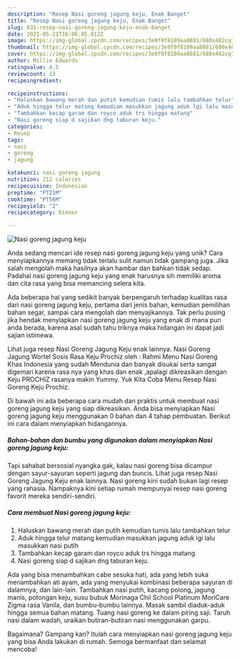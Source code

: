 ```yaml
---
description: "Resep Nasi goreng jagung keju, Enak Banget"
title: "Resep Nasi goreng jagung keju, Enak Banget"
slug: 631-resep-nasi-goreng-jagung-keju-enak-banget
date: 2021-05-21T16:06:05.812Z
image: https://img-global.cpcdn.com/recipes/3e9f0f8109aa8881/680x482cq70/nasi-goreng-jagung-keju-foto-resep-utama.jpg
thumbnail: https://img-global.cpcdn.com/recipes/3e9f0f8109aa8881/680x482cq70/nasi-goreng-jagung-keju-foto-resep-utama.jpg
cover: https://img-global.cpcdn.com/recipes/3e9f0f8109aa8881/680x482cq70/nasi-goreng-jagung-keju-foto-resep-utama.jpg
author: Millie Edwards
ratingvalue: 4.5
reviewcount: 13
recipeingredient:

recipeinstructions:
- "Haluskan bawang merah dan putih kemudian tumis lalu tambahkan telur"
- "Aduk hingga telur matang kemudian masukkan jagung aduk lgi lalu masukkan nasi putih"
- "Tambahkan kecap garam dan royco aduk trs hingga matang"
- "Nasi goreng siap d sajikan dng taburan keju."
categories:
- Resep
tags:
- nasi
- goreng
- jagung

katakunci: nasi goreng jagung 
nutrition: 212 calories
recipecuisine: Indonesian
preptime: "PT21M"
cooktime: "PT56M"
recipeyield: "2"
recipecategory: Dinner

---
```



![Nasi goreng jagung keju](https://img-global.cpcdn.com/recipes/3e9f0f8109aa8881/680x482cq70/nasi-goreng-jagung-keju-foto-resep-utama.jpg)

Anda sedang mencari ide resep nasi goreng jagung keju yang unik? Cara menyiapkannya memang tidak terlalu sulit namun tidak gampang juga. Jika salah mengolah maka hasilnya akan hambar dan bahkan tidak sedap. Padahal nasi goreng jagung keju yang enak harusnya sih memiliki aroma dan cita rasa yang bisa memancing selera kita.

Ada beberapa hal yang sedikit banyak berpengaruh terhadap kualitas rasa dari nasi goreng jagung keju, pertama dari jenis bahan, kemudian pemilihan bahan segar, sampai cara mengolah dan menyajikannya. Tak perlu pusing jika hendak menyiapkan nasi goreng jagung keju yang enak di mana pun anda berada, karena asal sudah tahu triknya maka hidangan ini dapat jadi sajian istimewa.

Lihat juga resep Nasi Goreng Jagung Keju enak lainnya. Nasi Goreng Jagung Wortel Sosis Rasa Keju Prochiz oleh : Rahmi Menu Nasi Goreng Khas Indonesia yang sudah Mendunia dan banyak disukai serta sangat digemari karena rasa nya yang khas dan enak ,apalagi dikreasikan dengan Keju PROCHIZ rasanya makin Yummy. Yuk Kita Coba Menu Resep Nasi Goreng Keju Prochiz.


Di bawah ini ada beberapa cara mudah dan praktis untuk membuat nasi goreng jagung keju yang siap dikreasikan. Anda bisa menyiapkan Nasi goreng jagung keju menggunakan 0 bahan dan 4 tahap pembuatan. Berikut ini cara dalam menyiapkan hidangannya.

<!--inarticleads1-->

##### Bahan-bahan dan bumbu yang digunakan dalam menyiapkan Nasi goreng jagung keju:



Tapi sahabat bersosial nyangka gak, kalau nasi goreng bisa dicampur dengan sayur-sayuran seperti jagung dan buncis. Lihat juga resep Nasi Goreng Jagung Keju enak lainnya. Nasi goreng kini sudah bukan lagi resep yang rahasia. Nampaknya kini setiap rumah mempunyai resep nasi goreng favorit mereka sendiri-sendiri. 

<!--inarticleads2-->

##### Cara membuat Nasi goreng jagung keju:

1. Haluskan bawang merah dan putih kemudian tumis lalu tambahkan telur
1. Aduk hingga telur matang kemudian masukkan jagung aduk lgi lalu masukkan nasi putih
1. Tambahkan kecap garam dan royco aduk trs hingga matang
1. Nasi goreng siap d sajikan dng taburan keju.


Ada yang bisa menambahkan cabe sesuka hati, ada yang lebih suka menambahkan ati ayam, ada yang menyukai kombinasi beberapa sayuran di dalamnya, dan lain-lain. Tambahkan nasi putih, kacang polong, jagung manis, potongan keju, susu bubuk Morinaga Chil School Platinum MoriCare Zigma rasa Vanila, dan bumbu-bumbu lainnya. Masak sambil diaduk-aduk hingga semua bahan matang. Tuang nasi goreng ke dalam piring saji. Taruh nasi dalam wadah, uraikan butiran-butiran nasi menggunakan garpu. 

Bagaimana? Gampang kan? Itulah cara menyiapkan nasi goreng jagung keju yang bisa Anda lakukan di rumah. Semoga bermanfaat dan selamat mencoba!

